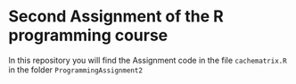 # Second Assignment  of the R programming course
In this repository you will find the Assignment  code in the file `cachematrix.R` in the folder `ProgrammingAssignment2`
